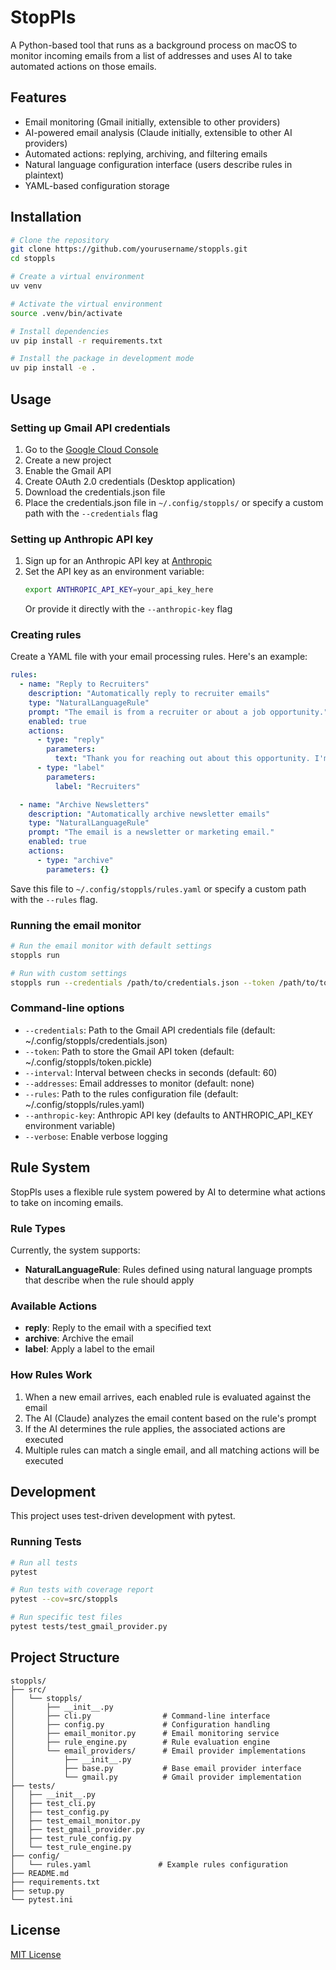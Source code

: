 # StopPls

A Python-based tool that runs as a background process on macOS to monitor incoming emails from a list of addresses and uses AI to take automated actions on those emails.

## Features

- Email monitoring (Gmail initially, extensible to other providers)
- AI-powered email analysis (Claude initially, extensible to other AI providers)
- Automated actions: replying, archiving, and filtering emails
- Natural language configuration interface (users describe rules in plaintext)
- YAML-based configuration storage

## Installation

```bash
# Clone the repository
git clone https://github.com/yourusername/stoppls.git
cd stoppls

# Create a virtual environment
uv venv

# Activate the virtual environment
source .venv/bin/activate

# Install dependencies
uv pip install -r requirements.txt

# Install the package in development mode
uv pip install -e .
```

## Usage

### Setting up Gmail API credentials

1. Go to the [Google Cloud Console](https://console.cloud.google.com/)
2. Create a new project
3. Enable the Gmail API
4. Create OAuth 2.0 credentials (Desktop application)
5. Download the credentials.json file
6. Place the credentials.json file in `~/.config/stoppls/` or specify a custom path with the `--credentials` flag

### Setting up Anthropic API key

1. Sign up for an Anthropic API key at [Anthropic](https://www.anthropic.com/)
2. Set the API key as an environment variable:
   ```bash
   export ANTHROPIC_API_KEY=your_api_key_here
   ```
   Or provide it directly with the `--anthropic-key` flag

### Creating rules

Create a YAML file with your email processing rules. Here's an example:

```yaml
rules:
  - name: "Reply to Recruiters"
    description: "Automatically reply to recruiter emails"
    type: "NaturalLanguageRule"
    prompt: "The email is from a recruiter or about a job opportunity."
    enabled: true
    actions:
      - type: "reply"
        parameters:
          text: "Thank you for reaching out about this opportunity. I'm currently not looking for new positions, but I appreciate your consideration."
      - type: "label"
        parameters:
          label: "Recruiters"

  - name: "Archive Newsletters"
    description: "Automatically archive newsletter emails"
    type: "NaturalLanguageRule"
    prompt: "The email is a newsletter or marketing email."
    enabled: true
    actions:
      - type: "archive"
        parameters: {}
```

Save this file to `~/.config/stoppls/rules.yaml` or specify a custom path with the `--rules` flag.

### Running the email monitor

```bash
# Run the email monitor with default settings
stoppls run

# Run with custom settings
stoppls run --credentials /path/to/credentials.json --token /path/to/token.pickle --interval 120 --addresses important@example.com updates@example.com --rules /path/to/rules.yaml --anthropic-key your_api_key_here --verbose
```

### Command-line options

- `--credentials`: Path to the Gmail API credentials file (default: ~/.config/stoppls/credentials.json)
- `--token`: Path to store the Gmail API token (default: ~/.config/stoppls/token.pickle)
- `--interval`: Interval between checks in seconds (default: 60)
- `--addresses`: Email addresses to monitor (default: none)
- `--rules`: Path to the rules configuration file (default: ~/.config/stoppls/rules.yaml)
- `--anthropic-key`: Anthropic API key (defaults to ANTHROPIC_API_KEY environment variable)
- `--verbose`: Enable verbose logging

## Rule System

StopPls uses a flexible rule system powered by AI to determine what actions to take on incoming emails.

### Rule Types

Currently, the system supports:

- **NaturalLanguageRule**: Rules defined using natural language prompts that describe when the rule should apply

### Available Actions

- **reply**: Reply to the email with a specified text
- **archive**: Archive the email
- **label**: Apply a label to the email

### How Rules Work

1. When a new email arrives, each enabled rule is evaluated against the email
2. The AI (Claude) analyzes the email content based on the rule's prompt
3. If the AI determines the rule applies, the associated actions are executed
4. Multiple rules can match a single email, and all matching actions will be executed

## Development

This project uses test-driven development with pytest.

### Running Tests

```bash
# Run all tests
pytest

# Run tests with coverage report
pytest --cov=src/stoppls

# Run specific test files
pytest tests/test_gmail_provider.py
```

## Project Structure

```
stoppls/
├── src/
│   └── stoppls/
│       ├── __init__.py
│       ├── cli.py                # Command-line interface
│       ├── config.py             # Configuration handling
│       ├── email_monitor.py      # Email monitoring service
│       ├── rule_engine.py        # Rule evaluation engine
│       └── email_providers/      # Email provider implementations
│           ├── __init__.py
│           ├── base.py           # Base email provider interface
│           └── gmail.py          # Gmail provider implementation
├── tests/
│   ├── __init__.py
│   ├── test_cli.py
│   ├── test_config.py
│   ├── test_email_monitor.py
│   ├── test_gmail_provider.py
│   ├── test_rule_config.py
│   └── test_rule_engine.py
├── config/
│   └── rules.yaml               # Example rules configuration
├── README.md
├── requirements.txt
├── setup.py
└── pytest.ini
```

## License

[MIT License](LICENSE)